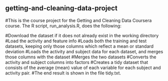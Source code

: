 ## getting-and-cleaning-data-project
#This is the course project for the Getting and Cleaning Data Coursera course. The R script, run_analysis.R, does the following:

#Download the dataset if it does not already exist in the working directory
#Load the activity and feature info
#Loads both the training and test datasets, keeping only those columns which reflect a mean or standard deviation
#Loads the activity and subject data for each dataset, and merges those columns with the dataset
#Merges the two datasets
#Converts the activity and subject columns into factors
#Creates a tidy dataset that consists of the average (mean) value of each variable for each subject and activity pair.
#The end result is shown in the file tidy.txt.
